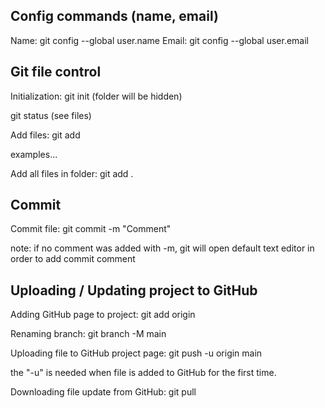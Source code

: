 ## Config commands (name, email)
Name:
git config --global user.name
Email:
git config --global user.email

## Git file control
Initialization:
git init
(folder will be hidden)

git status
(see files)

Add files:
git add <file>

examples...

Add all files in folder:
git add .


## Commit
Commit file:
git commit -m "Comment"

note: if no comment was added with -m, git will open default text editor in order to add commit comment

## Uploading / Updating project to GitHub
Adding GitHub page to project: 
git add origin <web address>

Renaming branch:
git branch -M main 

Uploading file to GitHub project page:
git push -u origin main

the "-u" is needed when file is added to GitHub for the first time.


Downloading file update from GitHub:
git pull